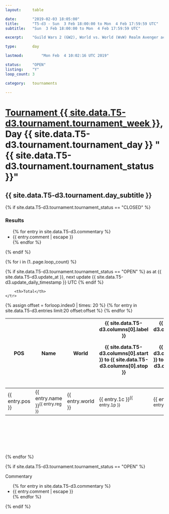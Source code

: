 ```yaml
---
layout: 	table

date: 		"2019-02-03 18:05:00"
title: 		"T5-d3 - Sun  3 Feb 18:00:00 to Mon  4 Feb 17:59:59 UTC"
subtitle: 	"Sun  3 Feb 18:00:00 to Mon  4 Feb 17:59:59 UTC"

excerpt:    "Guild Wars 2 (GW2), World vs. World (WvW) Realm Avenger achivement Tournament. \"Every Kill Counts\""

type:       day

lastmod: 		"Mon Feb  4 10:02:16 UTC 2019"

status:     "OPEN"
listing:    "Y"
loop_count: 3

category: 	tournaments

---
```

<div class="table_header">
    <h1><a href="{{ site.data.T5-d3.tournament.week_url }}">Tournament {{ site.data.T5-d3.tournament.tournament_week }}</a>, Day {{ site.data.T5-d3.tournament.tournament_day }} "{{ site.data.T5-d3.tournament.tournament_status }}"</h1>
    <h2>{{ site.data.T5-d3.tournament.day_subtitle }}</h2> 
</div>

{% if site.data.T5-d3.tournament.tournament_status == "CLOSED" %} 
<div class="commentary">
  <h3>Results</h3>
  <ul>
    {% for entry in site.data.T5-d3.commentary %}
    <li class="commentary_list">{{ entry.comment | escape }}</li>
    {% endfor %}
  </ul>
</div>
{% endif %}


{% for i in (1..page.loop_count) %}

{% if site.data.T5-d3.tournament.tournament_status == "OPEN" %} 
<span class="table_nextupdate">as at {{ site.data.T5-d3.update_at }}, next update {{ site.data.T5-d3.update_daily_timestamp }} UTC</span> 
{% endif %}

<table class="day_table">
  <colgroup>
    <col style="width:18px">
    <col style="width:55px">
    <col style="width:55px">
    <col style="width:12px">
    <col style="width:12px">
    <col style="width:12px">
    <col style="width:12px">
    <col style="width:12px">
    <col style="width:12px">
    <col style="width:12px">
    <col style="width:12px">
    <col style="width:12px">
    <col style="width:12px">
    <col style="width:12px">
    <col style="width:12px">
    <col style="width:12px">
    <col style="width:12px">
    <col style="width:12px">
    <col style="width:12px">
    <col style="width:12px">
    <col style="width:12px">
    <col style="width:12px">
    <col style="width:12px">
    <col style="width:12px">
    <col style="width:12px">
    <col style="width:12px">
    <col style="width:12px">
    <col style="width:18px">
  </colgroup>  
  <thead>
    <tr>
        <th>POS</th>
        <th class="AlignLeft">Name</th>
        <th class="AlignLeft">World</th>

<th><div class="label">{{ site.data.T5-d3.columns[0].label }}<p class="onhover">{{ site.data.T5-d3.columns[0].start }} to {{ site.data.T5-d3.columns[0].stop }}</p></div>​</th>
<th><div class="label">{{ site.data.T5-d3.columns[1].label }}<p class="onhover">{{ site.data.T5-d3.columns[1].start }} to {{ site.data.T5-d3.columns[1].stop }}</p></div>​</th>
<th><div class="label">{{ site.data.T5-d3.columns[2].label }}<p class="onhover">{{ site.data.T5-d3.columns[2].start }} to {{ site.data.T5-d3.columns[2].stop }}</p></div>​</th>
<th><div class="label">{{ site.data.T5-d3.columns[3].label }}<p class="onhover">{{ site.data.T5-d3.columns[3].start }} to {{ site.data.T5-d3.columns[3].stop }}</p></div>​</th>
<th><div class="label">{{ site.data.T5-d3.columns[4].label }}<p class="onhover">{{ site.data.T5-d3.columns[4].start }} to {{ site.data.T5-d3.columns[4].stop }}</p></div>​</th>
<th><div class="label">{{ site.data.T5-d3.columns[5].label }}<p class="onhover">{{ site.data.T5-d3.columns[5].start }} to {{ site.data.T5-d3.columns[5].stop }}</p></div>​</th>
<th><div class="label">{{ site.data.T5-d3.columns[6].label }}<p class="onhover">{{ site.data.T5-d3.columns[6].start }} to {{ site.data.T5-d3.columns[6].stop }}</p></div>​</th>
<th><div class="label">{{ site.data.T5-d3.columns[7].label }}<p class="onhover">{{ site.data.T5-d3.columns[7].start }} to {{ site.data.T5-d3.columns[7].stop }}</p></div>​</th>
<th><div class="label">{{ site.data.T5-d3.columns[8].label }}<p class="onhover">{{ site.data.T5-d3.columns[8].start }} to {{ site.data.T5-d3.columns[8].stop }}</p></div>​</th>
<th><div class="label">{{ site.data.T5-d3.columns[9].label }}<p class="onhover">{{ site.data.T5-d3.columns[9].start }} to {{ site.data.T5-d3.columns[9].stop }}</p></div>​</th>
<th><div class="label">{{ site.data.T5-d3.columns[10].label }}<p class="onhover">{{ site.data.T5-d3.columns[10].start }} to {{ site.data.T5-d3.columns[10].stop }}</p></div>​</th>

<th><div class="label">{{ site.data.T5-d3.columns[11].label }}<p class="onhover">{{ site.data.T5-d3.columns[11].start }} to {{ site.data.T5-d3.columns[11].stop }}</p></div>​</th>
<th><div class="label">{{ site.data.T5-d3.columns[12].label }}<p class="onhover">{{ site.data.T5-d3.columns[12].start }} to {{ site.data.T5-d3.columns[12].stop }}</p></div>​</th>
<th><div class="label">{{ site.data.T5-d3.columns[13].label }}<p class="onhover">{{ site.data.T5-d3.columns[13].start }} to {{ site.data.T5-d3.columns[13].stop }}</p></div>​</th>
<th><div class="label">{{ site.data.T5-d3.columns[14].label }}<p class="onhover">{{ site.data.T5-d3.columns[14].start }} to {{ site.data.T5-d3.columns[14].stop }}</p></div>​</th>
<th><div class="label">{{ site.data.T5-d3.columns[15].label }}<p class="onhover">{{ site.data.T5-d3.columns[15].start }} to {{ site.data.T5-d3.columns[15].stop }}</p></div>​</th>
<th><div class="label">{{ site.data.T5-d3.columns[16].label }}<p class="onhover">{{ site.data.T5-d3.columns[16].start }} to {{ site.data.T5-d3.columns[16].stop }}</p></div>​</th>
<th><div class="label">{{ site.data.T5-d3.columns[17].label }}<p class="onhover">{{ site.data.T5-d3.columns[17].start }} to {{ site.data.T5-d3.columns[17].stop }}</p></div>​</th>
<th><div class="label">{{ site.data.T5-d3.columns[18].label }}<p class="onhover">{{ site.data.T5-d3.columns[18].start }} to {{ site.data.T5-d3.columns[18].stop }}</p></div>​</th>
<th><div class="label">{{ site.data.T5-d3.columns[19].label }}<p class="onhover">{{ site.data.T5-d3.columns[19].start }} to {{ site.data.T5-d3.columns[19].stop }}</p></div>​</th>
<th><div class="label">{{ site.data.T5-d3.columns[20].label }}<p class="onhover">{{ site.data.T5-d3.columns[20].start }} to {{ site.data.T5-d3.columns[20].stop }}</p></div>​</th>

<th><div class="label">{{ site.data.T5-d3.columns[21].label }}<p class="onhover">{{ site.data.T5-d3.columns[21].start }} to {{ site.data.T5-d3.columns[21].stop }}</p></div>​</th>
<th><div class="label">{{ site.data.T5-d3.columns[22].label }}<p class="onhover">{{ site.data.T5-d3.columns[22].start }} to {{ site.data.T5-d3.columns[22].stop }}</p></div>​</th>
<th><div class="label">{{ site.data.T5-d3.columns[23].label }}<p class="onhover">{{ site.data.T5-d3.columns[23].start }} to {{ site.data.T5-d3.columns[23].stop }}</p></div>​</th>

        <th>Total</th>
    </tr>
  </thead>
  {% assign offset = forloop.index0 | times: 20 %}
<tbody>
{% for entry in site.data.T5-d3.entries limit:20 offset:offset %}
  <tr>
    <td class="pl{{ entry.pos }}">{{ entry.pos }}</td>
    <td class="AlignLeft">{{ entry.name }}<sup>{{ entry.reg }}</sup></td>
    <td class="AlignLeft">{{ entry.world }}</td>
    <td class="pl{{ entry.1p }}">{{ entry.1c }}<sup>{{ entry.1p }}</sup></td>
    <td class="pl{{ entry.2p }}">{{ entry.2c }}<sup>{{ entry.2p }}</sup></td>
    <td class="pl{{ entry.3p }}">{{ entry.3c }}<sup>{{ entry.3p }}</sup></td>
    <td class="pl{{ entry.4p }}">{{ entry.4c }}<sup>{{ entry.4p }}</sup></td>
    <td class="pl{{ entry.5p }}">{{ entry.5c }}<sup>{{ entry.5p }}</sup></td>
    <td class="pl{{ entry.6p }}">{{ entry.6c }}<sup>{{ entry.6p }}</sup></td>
    <td class="pl{{ entry.7p }}">{{ entry.7c }}<sup>{{ entry.7p }}</sup></td>
    <td class="pl{{ entry.8p }}">{{ entry.8c }}<sup>{{ entry.8p }}</sup></td>
    <td class="pl{{ entry.9p }}">{{ entry.9c }}<sup>{{ entry.9p }}</sup></td>
    <td class="pl{{ entry.10p }}">{{ entry.10c }}<sup>{{ entry.10p }}</sup></td>
    <td class="pl{{ entry.11p }}">{{ entry.11c }}<sup>{{ entry.11p }}</sup></td>
    <td class="pl{{ entry.12p }}">{{ entry.12c }}<sup>{{ entry.12p }}</sup></td>
    <td class="pl{{ entry.13p }}">{{ entry.13c }}<sup>{{ entry.13p }}</sup></td>
    <td class="pl{{ entry.14p }}">{{ entry.14c }}<sup>{{ entry.14p }}</sup></td>
    <td class="pl{{ entry.15p }}">{{ entry.15c }}<sup>{{ entry.15p }}</sup></td>
    <td class="pl{{ entry.16p }}">{{ entry.16c }}<sup>{{ entry.16p }}</sup></td>
    <td class="pl{{ entry.17p }}">{{ entry.17c }}<sup>{{ entry.17p }}</sup></td>
    <td class="pl{{ entry.18p }}">{{ entry.18c }}<sup>{{ entry.18p }}</sup></td>
    <td class="pl{{ entry.19p }}">{{ entry.19c }}<sup>{{ entry.19p }}</sup></td>
    <td class="pl{{ entry.20p }}">{{ entry.20c }}<sup>{{ entry.20p }}</sup></td>
    <td class="pl{{ entry.21p }}">{{ entry.21c }}<sup>{{ entry.21p }}</sup></td>
    <td class="pl{{ entry.22p }}">{{ entry.22c }}<sup>{{ entry.22p }}</sup></td>
    <td class="pl{{ entry.23p }}">{{ entry.23c }}<sup>{{ entry.23p }}</sup></td>
    <td class="pl{{ entry.24p }}">{{ entry.24c }}<sup>{{ entry.24p }}</sup></td>
    <td>{{ entry.total }}</td>
  </tr>
{% endfor %}  
</tbody>
</table>
<div class="leaderboard">
  <script async src="//pagead2.googlesyndication.com/pagead/js/adsbygoogle.js"></script>
  <!-- 728x90 -->
  <ins class="adsbygoogle"
       style="display:inline-block;width:728px;height:90px"
       data-ad-client="ca-pub-3274917281288240"
       data-ad-slot="3870538733"></ins>
  <script>
  (adsbygoogle = window.adsbygoogle || []).push({});
  </script>    
</div>
<br />
{% endfor %}

{% if site.data.T5-d3.tournament.tournament_status == "OPEN" %} 
<div class="commentary">
  <span class="commentary_title">Commentary</span>
  <ul>
    {% for entry in site.data.T5-d3.commentary %}
    <li class="commentary_list">{{ entry.comment | escape }}</li>
    {% endfor %}
  </ul>
</div>
{% endif %}


